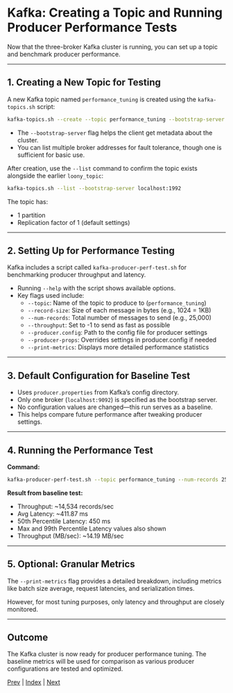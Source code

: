 # Kafka: Creating a Topic and Running Producer Performance Tests

Now that the three-broker Kafka cluster is running, you can set up a topic and benchmark producer performance.

---

## 1. Creating a New Topic for Testing

A new Kafka topic named `performance_tuning` is created using the `kafka-topics.sh` script:

```bash
kafka-topics.sh --create --topic performance_tuning --bootstrap-server localhost:1992
```
- The `--bootstrap-server` flag helps the client get metadata about the cluster.
- You can list multiple broker addresses for fault tolerance, though one is sufficient for basic use.

After creation, use the `--list` command to confirm the topic exists alongside the earlier `loony_topic`:

```bash
kafka-topics.sh --list --bootstrap-server localhost:1992
```

The topic has:
- 1 partition
- Replication factor of 1 (default settings)

---

## 2. Setting Up for Performance Testing

Kafka includes a script called `kafka-producer-perf-test.sh` for benchmarking producer throughput and latency.

- Running `--help` with the script shows available options.
- Key flags used include:
  - `--topic`: Name of the topic to produce to (`performance_tuning`)
  - `--record-size`: Size of each message in bytes (e.g., 1024 = 1KB)
  - `--num-records`: Total number of messages to send (e.g., 25,000)
  - `--throughput`: Set to -1 to send as fast as possible
  - `--producer.config`: Path to the config file for producer settings
  - `--producer-props`: Overrides settings in producer.config if needed
  - `--print-metrics`: Displays more detailed performance statistics

---

## 3. Default Configuration for Baseline Test

- Uses `producer.properties` from Kafka’s config directory.
- Only one broker (`localhost:9092`) is specified as the bootstrap server.
- No configuration values are changed—this run serves as a baseline.
- This helps compare future performance after tweaking producer settings.

---

## 4. Running the Performance Test

**Command:**
```bash
kafka-producer-perf-test.sh --topic performance_tuning --num-records 25000 --record-size 1024 --throughput -1 --producer.config config/producer.properties | jq
```

**Result from baseline test:**
- Throughput: ~14,534 records/sec
- Avg Latency: ~411.87 ms
- 50th Percentile Latency: 450 ms
- Max and 99th Percentile Latency values also shown
- Throughput (MB/sec): ~14.19 MB/sec

---

## 5. Optional: Granular Metrics

The `--print-metrics` flag provides a detailed breakdown, including metrics like batch size average, request latencies, and serialization times.

However, for most tuning purposes, only latency and throughput are closely monitored.

---

## Outcome

The Kafka cluster is now ready for producer performance tuning. The baseline metrics will be used for comparison as various producer configurations are tested and optimized.

[Prev](06.BrokerSetup.md) | [Index](INDEX.md) | [Next](08.EffectOfPartitioningOnProducers.md)